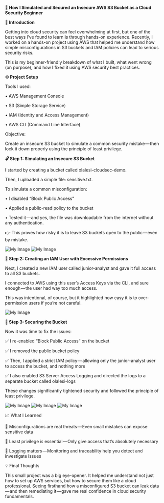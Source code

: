 **🔐 How I Simulated and Secured an Insecure AWS S3 Bucket as a Cloud Security Beginner**

**🧩 Introduction**

Getting into cloud security can feel overwhelming at first, but one of the best ways I’ve found to learn is through hands-on experience. Recently, I worked on a hands-on project using AWS that helped me understand how simple misconfigurations in S3 buckets and IAM policies can lead to serious security risks.
 
 This is my beginner-friendly breakdown of what I built, what went wrong (on purpose), and how I fixed it using AWS security best practices.

**⚙️ Project Setup**

Tools I used:

•	AWS Management Console

•	S3 (Simple Storage Service)

•	IAM (Identity and Access Management)

•	AWS CLI (Command Line Interface)

Objective:

 Create an insecure S3 bucket to simulate a common security mistake — then lock it down properly using the principle of least privilege.

**🔓 Step 1: Simulating an Insecure S3 Bucket**

I started by creating a bucket called olalesi-cloudsec-demo.
 
 Then, I uploaded a simple file: sensitive.txt.

To simulate a common misconfiguration:

•	I disabled “Block Public Access”

•	Applied a public-read policy to the bucket

•	Tested it — and yes, the file was downloadable from the internet without any authentication.


👉 This proves how risky it is to leave S3 buckets open to the public — even by mistake.

![My Image](1.png)
![My Image](2.png)

**👤 Step 2: Creating an IAM User with Excessive Permissions**

Next, I created a new IAM user called junior-analyst and gave it full access to all S3 buckets.
 
 I connected to AWS using this user’s Access Keys via the CLI, and sure enough — the user had way too much access.

This was intentional, of course, but it highlighted how easy it is to over-permission users if you’re not careful.

![My Image](3.png)


**🔐 Step 3: Securing the Bucket**

Now it was time to fix the issues:

✅ I re-enabled “Block Public Access” on the bucket

 ✅ I removed the public bucket policy
 
 ✅ Then, I applied a strict IAM policy — allowing only the junior-analyst user to access the bucket, and nothing more
 
 ✅ I also enabled S3 Server Access Logging and directed the logs to a separate bucket called olalesi-logs
 
These changes significantly tightened security and followed the principle of least privilege.

![My Image](4.png)
![My Image](5.png)
![My Image](6.png)

📈 What I Learned

🔸 Misconfigurations are real threats — Even small mistakes can expose sensitive data

 🔸 Least privilege is essential — Only give access that’s absolutely necessary
 
 🔸 Logging matters — Monitoring and traceability help you detect and investigate issues
 
💡 Final Thoughts

This small project was a big eye-opener. It helped me understand not just how to set up AWS services, but how to secure them like a cloud professional. Seeing firsthand how a misconfigured S3 bucket can leak data — and then remediating it — gave me real confidence in cloud security fundamentals.

